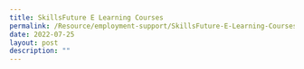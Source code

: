 ```yaml
---
title: SkillsFuture E Learning Courses
permalink: /Resource/employment-support/SkillsFuture-E-Learning-Courses
date: 2022-07-25
layout: post
description: ""
---
```

